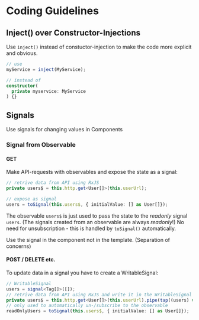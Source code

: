 
# Coding Guidelines

## Inject() over Constructor-Injections

Use `inject()` instead of constuctor-injection to make the code more explicit and obvious.

```typescript
// use
myService = inject(MyService);

// instead of
constructor(
  private myservice: MyService
) {}
```

## Signals

Use signals for changing values in Components

### Signal from Observable

#### GET

Make API-requests with observables and expose the state as a signal:

```typescript
// retrive data from API using RxJS
private users$ = this.http.get<User[]>(this.userUrl);

// expose as signal
users = toSignal(this.users$, { initialValue: [] as User[]});
```
The observable `users$` is just used to pass the state to the *readonly* signal `users`. (The signals created from an observable are always *readonly*!)
No need for unsubscription - this is handled by `toSignal()` automatically.

Use the signal in the component not in the template. (Separation of concerns)

#### POST / DELETE etc.

To update data in a signal you have to create a WritableSignal:

```typescript
// WritableSignal
users = signal<Tag[]>([]);
// retrive data from API using RxJS and write it in the WritableSignal
private users$ = this.http.get<User[]>(this.userUrl).pipe(tap((users) => this.users.set(users)));
// only used to automatically un-/subscribe to the observable
readOnlyUsers = toSignal(this.users$, { initialValue: [] as User[]});
```




